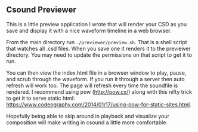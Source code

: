 ## Csound Previewer

This is a little preview application I wrote that will render your CSD as you save and display it with a nice waveform timeline in a web browser.

From the main directory run `./previewer/preview.sh`. That is a shell script that watches all .csd files. When you save one it renders it to the previewer directory. You may need to update the permissions on that script to get it to run.

You can then view the index.html file in a browser window to play, pause, and scrub through the waveform. If you run it through a server then auto refresh will work too. The page will refresh every time the soundfile is rendered. I recommend using pow (http://pow.cx/) along with this nifty trick to get it to serve static html: https://www.codeography.com/2014/01/17/using-pow-for-static-sites.html.

Hopefully being able to skip around in playback and visualize your composition will make writing in csound a little more comfortable.
